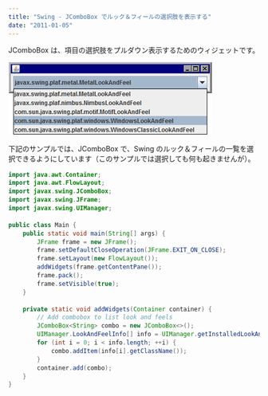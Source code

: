 ```yaml
---
title: "Swing - JComboBox でルック＆フィールの選択肢を表示する"
date: "2011-01-05"
---
```


JComboBox は、項目の選択肢をプルダウン表示するためのウィジェットです。

![jcombobox.png](./jcombobox.png)

下記のサンプルでは、JComboBox で、Swing のルック＆フィールの一覧を選択できるようにしています（このサンプルでは選択しても何も起きませんが）。

~~~ java
import java.awt.Container;
import java.awt.FlowLayout;
import javax.swing.JComboBox;
import javax.swing.JFrame;
import javax.swing.UIManager;

public class Main {
    public static void main(String[] args) {
        JFrame frame = new JFrame();
        frame.setDefaultCloseOperation(JFrame.EXIT_ON_CLOSE);
        frame.setLayout(new FlowLayout());
        addWidgets(frame.getContentPane());
        frame.pack();
        frame.setVisible(true);
    }

    private static void addWidgets(Container container) {
        // Add combobox to list look and feels
        JComboBox<String> combo = new JComboBox<>();
        UIManager.LookAndFeelInfo[] info = UIManager.getInstalledLookAndFeels();
        for (int i = 0; i < info.length; ++i) {
            combo.addItem(info[i].getClassName());
        }
        container.add(combo);
    }
}
~~~

